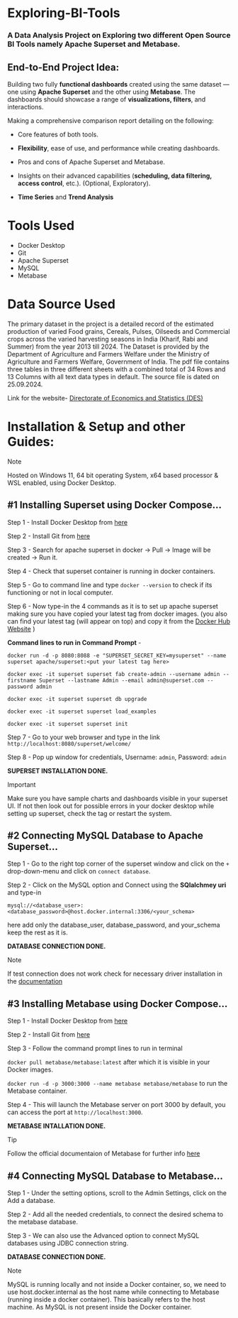# Exploring-BI-Tools
### A Data Analysis Project on Exploring two different Open Source BI Tools namely Apache Superset and Metabase.
## End-to-End Project Idea:
Building two fully **functional dashboards** created using the same dataset  — one using **Apache Superset** and the other using **Metabase**. The dashboards should showcase a range of **visualizations, filters**, and interactions.

Making a comprehensive comparison report detailing on the following:
   - Core features of both tools.
   
   - **Flexibility**, ease of use, and performance while creating dashboards.
  
   - Pros and cons of Apache Superset and Metabase.
   
   - Insights on their advanced capabilities (**scheduling, data filtering, access control**, etc.). (Optional, Exploratory). 
   
   - **Time Series** and **Trend Analysis**


# Tools Used
- Docker Desktop
- Git
- Apache Superset
- MySQL
- Metabase

# Data Source Used
The primary dataset in the project is a detailed record of the estimated production of varied Food grains, Cereals, Pulses, Oilseeds and Commercial crops across the varied harvesting seasons in India (Kharif, Rabi and Summer) from the year 2013 till 2024.
The Dataset is provided by the Department of Agriculture and Farmers Welfare under the Ministry of Agriculture and Farmers Welfare, Government of India. The pdf file contains three tables in three different sheets with a combined total of 34 Rows and 13 Columns with all text data types in default. The source file is dated on 25.09.2024. 

Link for the website- [Directorate of Economics and Statistics (DES)](https://desagri.gov.in)

# Installation & Setup and other Guides:
>[!Note]
>Hosted on Windows 11, 64 bit operating System, x64 based processor & WSL enabled, using Docker Desktop.


## #1 Installing Superset using Docker Compose...
Step 1 - Install Docker Desktop from [here](https://www.docker.com/products/docker-desktop/)

Step 2 - Install Git from [here](https://git-scm.com/download/win)

Step 3 - Search for apache superset in docker -> Pull -> Image will be created -> Run it. 

Step 4 - Check that superset container is running in docker containers.

Step 5 - Go to command line and type `docker --version` to check if its functioning or not in local computer.

Step 6 - Now type-in the 4 commands as it is to set up apache superset making sure you have copied your latest tag from docker images. 
(you also can find your latest tag (will appear on top) and copy it from the [Docker Hub Website](https://hub.docker.com/r/apache/superset/tags) )

**Command lines to run in Command Prompt** -

`docker run -d -p 8080:8088 -e "SUPERSET_SECRET_KEY=mysuperset" --name superset apache/superset:<put your latest tag here>`

`docker exec -it superset superset fab create-admin --username admin --firstname Superset --lastname Admin --email admin@superset.com --password admin`

`docker exec -it superset superset db upgrade`

`docker exec -it superset superset load_examples`

`docker exec -it superset superset init`

Step 7 - Go to your web browser and type in the link `http://localhost:8080/superset/welcome/`

Step 8 - Pop up window for credentials, Username: `admin`, Password: `admin`

**SUPERSET INSTALLATION DONE.**
 >[!IMPORTANT]
 >Make sure you have sample charts and dashboards visible in your superset UI. If not then look out for possible errors in your docker desktop while setting up superset, check the tag or restart the system.

## #2 Connecting MySQL Database to Apache Superset...
Step 1 - Go to the right top corner of the superset window and click on the `+` drop-down-menu and click on `connect database`.

Step 2 - Click on the MySQL option and Connect using the **SQlalchmey uri** and type-in 

`mysql://<database_user>:<database_password>@host.docker.internal:3306/<your_schema>`

here add only the database_user, database_password, and your_schema keep the rest as it is.

**DATABASE CONNECTION DONE.**
>[!NOTE]
>If test connection does not work check for necessary driver installation in the [documentation](https://superset.apache.org/docs/configuration/databases/)  



## #3 Installing Metabase using Docker Compose...
Step 1 - Install Docker Desktop from [here](https://www.docker.com/products/docker-desktop/)

Step 2 - Install Git from [here](https://git-scm.com/download/win)

Step 3 - Follow the command prompt lines to run in terminal

`docker pull metabase/metabase:latest` after which it is visible in your Docker images.
  
`docker run -d -p 3000:3000 --name metabase metabase/metabase` to run the Metabase container.
  
Step 4 - This will launch the Metabase server on port 3000 by default, you can access the port at `http://localhost:3000`.

**METABASE INTALLATION DONE.**
>[!TIP]
>Follow the official documentaion of Metabase for further info [here](https://www.metabase.com/docs/latest/)

## #4 Connecting MySQL Database to Metabase...
Step 1 - Under the setting options, scroll to the Admin Settings, click on the Add a database.

Step 2 - Add all the needed credentials, to connect the desired schema to the metabase database.

Step 3 - We can also use the Advanced option to connect MySQL databases using JDBC connection string.

**DATABASE CONNECTION DONE.**
>[!NOTE]
>MySQL is running locally and not inside a Docker container, so, we need to use host.docker.internal as the host name while connecting to Metabase (running inside a docker container). This basically refers to the host machine. As MySQL is not present inside the Docker container.









